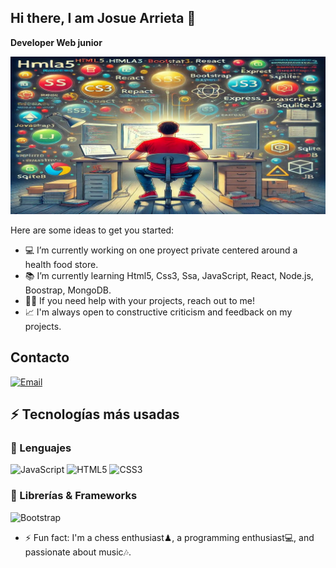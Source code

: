 ## Hi there, I am Josue Arrieta 👋
**Developer Web junior**

<a href="https://www.linkedin.com/in/josue-ezequiel-arrieta-691600307/" target="_blank"><img src="/images/creacionIA.jpg" 
   borderRadius='1rem' boxShadow = '0 5px 18px rgba(0,0,0,0.3)'></a>

Here are some ideas to get you started:
- 💻 I’m currently working on one proyect private centered around a health food store.
- 📚 I’m currently learning Html5, Css3, Ssa, JavaScript, React, Node.js, Boostrap, MongoDB.
- 🤝🏻 If you need help with your projects, reach out to me! 
- 📈 I'm always open to constructive criticism and feedback on my projects.


## Contacto

[![Email](https://img.shields.io/badge/Mail-D14836?style=for-the-badge&logo=gmail&logoColor=white)](jos.eze.arrieta@gmail.com)


## ⚡ Tecnologías más usadas

### 🚀 Lenguajes
![JavaScript](https://img.shields.io/badge/JavaScript-323330?style=for-the-badge&logo=javascript&logoColor=F7DF1E)
![HTML5](https://img.shields.io/badge/HTML5-E34F26?style=for-the-badge&logo=html5&logoColor=white)
![CSS3](https://img.shields.io/badge/CSS3-1572B6?style=for-the-badge&logo=css3&logoColor=white)


### 🧩 Librerías & Frameworks 
![Bootstrap](https://img.shields.io/badge/Bootstrap-563D7C?style=for-the-badge&logo=bootstrap&logoColor=white)


- ⚡ Fun fact: I'm a chess enthusiast♟, a programming enthusiast💻, and passionate about music🎶.

